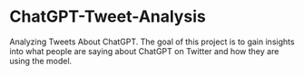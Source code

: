 # ChatGPT-Tweet-Analysis
Analyzing Tweets About ChatGPT. The goal of this project is to gain insights into what people are saying about ChatGPT on Twitter and how they are using the model.
